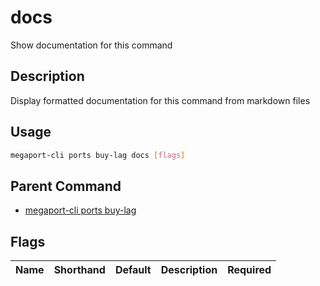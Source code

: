 # docs

Show documentation for this command

## Description

Display formatted documentation for this command from markdown files

## Usage

```sh
megaport-cli ports buy-lag docs [flags]
```


## Parent Command

* [megaport-cli ports buy-lag](megaport-cli_ports_buy-lag.md)
## Flags

| Name | Shorthand | Default | Description | Required |
|------|-----------|---------|-------------|----------|

